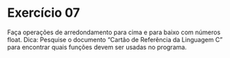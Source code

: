 # Exercício 07

Faça operações de arredondamento para cima e para baixo com números float. Dica:
Pesquise o documento “Cartão de Referência da Linguagem C” para encontrar quais
funções devem ser usadas no programa.